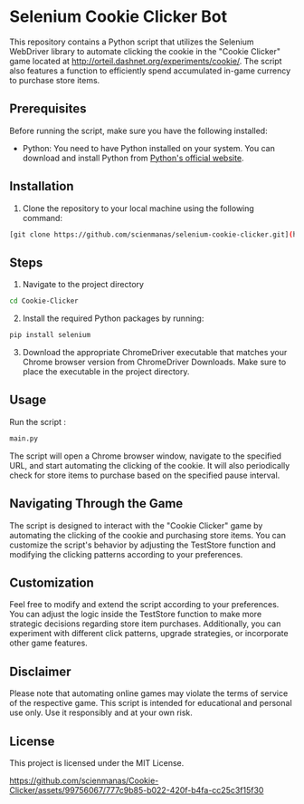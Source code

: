 # Selenium Cookie Clicker Bot

This repository contains a Python script that utilizes the Selenium WebDriver library to automate clicking the cookie in the "Cookie Clicker" game located at http://orteil.dashnet.org/experiments/cookie/. The script also features a function to efficiently spend accumulated in-game currency to purchase store items.

## Prerequisites

Before running the script, make sure you have the following installed:

- Python: You need to have Python installed on your system. You can download and install Python from [Python's official website](https://www.python.org/downloads/).

## Installation

1. Clone the repository to your local machine using the following command:

```bash
[git clone https://github.com/scienmanas/selenium-cookie-clicker.git](https://github.com/scienmanas/Cookie-Clicker)
```

## Steps

1. Navigate to the project directory
```bash
cd Cookie-Clicker
```
2. Install the required Python packages by running:
```bash
pip install selenium
```
3. Download the appropriate ChromeDriver executable that matches your Chrome browser version from ChromeDriver Downloads. Make sure to place the executable in the project directory.

## Usage 
Run the script :
```bash
main.py
```
The script will open a Chrome browser window, navigate to the specified URL, and start automating the clicking of the cookie. It will also periodically check for store items to purchase based on the specified pause interval.

## Navigating Through the Game
The script is designed to interact with the "Cookie Clicker" game by automating the clicking of the cookie and purchasing store items. You can customize the script's behavior by adjusting the TestStore function and modifying the clicking patterns according to your preferences.

## Customization
Feel free to modify and extend the script according to your preferences. You can adjust the logic inside the TestStore function to make more strategic decisions regarding store item purchases. Additionally, you can experiment with different click patterns, upgrade strategies, or incorporate other game features.

## Disclaimer
Please note that automating online games may violate the terms of service of the respective game. This script is intended for educational and personal use only. Use it responsibly and at your own risk.

## License
This project is licensed under the MIT License.


https://github.com/scienmanas/Cookie-Clicker/assets/99756067/777c9b85-b022-420f-b4fa-cc25c3f15f30

